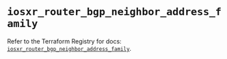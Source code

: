 # `iosxr_router_bgp_neighbor_address_family`

Refer to the Terraform Registry for docs: [`iosxr_router_bgp_neighbor_address_family`](https://registry.terraform.io/providers/ciscodevnet/iosxr/0.6.0/docs/resources/router_bgp_neighbor_address_family).
